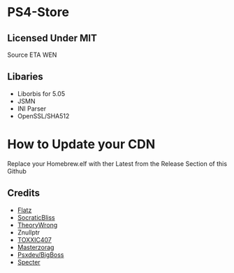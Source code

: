 # PS4-Store

## Licensed Under MIT

Source ETA WEN

## Libaries

- Liborbis for 5.05
- JSMN
- INI Parser
- OpenSSL/SHA512


# How to Update your CDN

Replace your Homebrew.elf with ther Latest from the Release Section of this Github

## Credits

- [Flatz](https://twitter.com/flat_z)
- [SocraticBliss](https://twitter.com/SocraticBliss)
- [TheoryWrong](https://twitter.com/TheoryWrong)
- Znullptr
- [TOXXIC407](https://twitter.com/TOXXIC_407)
- [Masterzorag](https://twitter.com/masterzorag)
- [Psxdev/BigBoss](https://twitter.com/psxdev)
- [Specter](https://twitter.com/SpecterDev)


